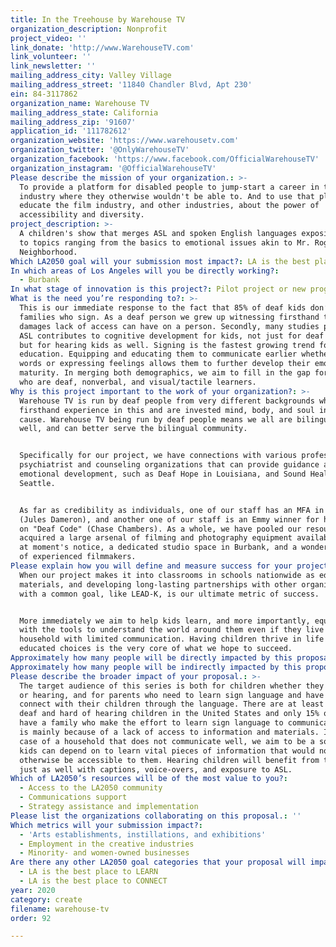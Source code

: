 ```yaml
---
title: In the Treehouse by Warehouse TV
organization_description: Nonprofit
project_video: ''
link_donate: 'http://www.WarehouseTV.com'
link_volunteer: ''
link_newsletter: ''
mailing_address_city: Valley Village
mailing_address_street: '11840 Chandler Blvd, Apt 230'
ein: 84-3117862
organization_name: Warehouse TV
mailing_address_state: California
mailing_address_zip: '91607'
application_id: '111782612'
organization_website: 'https://www.warehousetv.com'
organization_twitter: '@OnlyWarehouseTV'
organization_facebook: 'https://www.facebook.com/OfficialWarehouseTV'
organization_instagram: '@OfficialWarehouseTV'
Please describe the mission of your organization.: >-
  To provide a platform for disabled people to jump-start a career in the film
  industry where they otherwise wouldn't be able to. And to use that platform to
  educate the film industry, and other industries, about the power of
  accessibility and diversity.
project_description: >-
  A children's show that merges ASL and spoken English languages exposing kids
  to topics ranging from the basics to emotional issues akin to Mr. Roger’s
  Neighborhood.
Which LA2050 goal will your submission most impact?: LA is the best place to CREATE
In which areas of Los Angeles will you be directly working?:
  - Burbank
In what stage of innovation is this project?: Pilot project or new program (testing or implementing a new idea)
What is the need you’re responding to?: >-
  This is our immediate response to the fact that 85% of deaf kids don’t have
  families who sign. As a deaf person we grew up witnessing firsthand the
  damages lack of access can have on a person. Secondly, many studies prove that
  ASL contributes to cognitive development for kids, not just for deaf people
  but for hearing kids as well. Signing is the fastest growing trend for infant
  education. Equipping and educating them to communicate earlier whether it be
  words or expressing feelings allows them to further develop their emotional
  maturity. In merging both demographics, we aim to fill in the gap for those
  who are deaf, nonverbal, and visual/tactile learners. 
Why is this project important to the work of your organization?: >-
  Warehouse TV is run by deaf people from very different backgrounds who have
  firsthand experience in this and are invested mind, body, and soul in this
  cause. Warehouse TV being run by deaf people means we all are bilingual as
  well, and can better serve the bilingual community. 


  Specifically for our project, we have connections with various professional
  psychiatrist and counseling organizations that can provide guidance about
  emotional development, such as Deaf Hope in Louisiana, and Sound Health in
  Seattle. 


  As far as credibility as individuals, one of our staff has an MFA in film
  (Jules Dameron), and another one of our staff is an Emmy winner for his work
  on "Deaf Code" (Chase Chambers). As a whole, we have pooled our resources and
  acquired a large arsenal of filming and photography equipment available to us
  at moment's notice, a dedicated studio space in Burbank, and a wonderful team
  of experienced filmmakers.
Please explain how you will define and measure success for your project.: >-
  When our project makes it into classrooms in schools nationwide as educational
  materials, and developing long-lasting partnerships with other organizations
  with a common goal, like LEAD-K, is our ultimate metric of success. 


  More immediately we aim to help kids learn, and more importantly, equip them
  with the tools to understand the world around them even if they live in a
  household with limited communication. Having children thrive in life making
  educated choices is the very core of what we hope to succeed. 
Approximately how many people will be directly impacted by this proposal?: '800000'
Approximately how many people will be indirectly impacted by this proposal?: '1000000'
Please describe the broader impact of your proposal.: >-
  The target audience of this series is both for children whether they be deaf
  or hearing, and for parents who need to learn sign language and have a way to
  connect with their children through the language. There are at least 800,000
  deaf and hard of hearing children in the United States and only 15% of these
  have a family who make the effort to learn sign language to communicate. This
  is mainly because of a lack of access to information and materials. In the
  case of a household that does not communicate well, we aim to be a source that
  kids can depend on to learn vital pieces of information that would not
  otherwise be accessible to them. Hearing children will benefit from the show
  just as well with captions, voice-overs, and exposure to ASL.
Which of LA2050’s resources will be of the most value to you?:
  - Access to the LA2050 community
  - Communications support
  - Strategy assistance and implementation
Please list the organizations collaborating on this proposal.: ''
Which metrics will your submission impact?:
  - 'Arts establishments, instillations, and exhibitions'
  - Employment in the creative industries
  - Minority- and women-owned businesses
Are there any other LA2050 goal categories that your proposal will impact?:
  - LA is the best place to LEARN
  - LA is the best place to CONNECT
year: 2020
category: create
filename: warehouse-tv
order: 92

---
```

